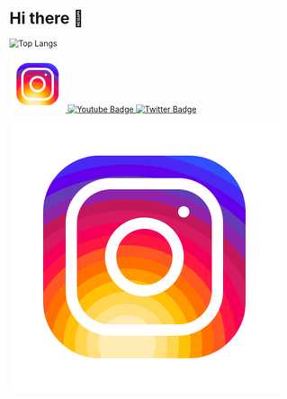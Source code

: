 # Hi there 👋

<!--
**dbhat6/dbhat6** is a ✨ _special_ ✨ repository because its `README.md` (this file) appears on your GitHub profile.

Here are some ideas to get you started:

- 🔭 I’m currently working on ...
- 🌱 I’m currently learning ...
- 👯 I’m looking to collaborate on ...
- 🤔 I’m looking for help with ...
- 💬 Ask me about ...
- 📫 How to reach me: ...
- 😄 Pronouns: ...
- ⚡ Fun fact: ...
-->

![Top Langs](https://github-readme-stats.vercel.app/api/top-langs/?username=dbhat6&layout=compact&theme=tokyonight)

<!-- ![Instagram](https://github.com/dbhat6/dbhat6/assets/36035953/c7cd1976-4d67-432b-be87-447cae0df3df) -->

<!-- <svg xmlns="http://www.w3.org/2000/svg" x="0px" y="0px" width="100" height="100" viewBox="0 0 50 50"> -->
<!-- <path d="M 16 3 C 8.8324839 3 3 8.8324839 3 16 L 3 34 C 3 41.167516 8.8324839 47 16 47 L 34 47 C 41.167516 47 47 41.167516 47 34 L 47 16 C 47 8.8324839 41.167516 3 34 3 L 16 3 z M 16 5 L 34 5 C 40.086484 5 45 9.9135161 45 16 L 45 34 C 45 40.086484 40.086484 45 34 45 L 16 45 C 9.9135161 45 5 40.086484 5 34 L 5 16 C 5 9.9135161 9.9135161 5 16 5 z M 37 11 A 2 2 0 0 0 35 13 A 2 2 0 0 0 37 15 A 2 2 0 0 0 39 13 A 2 2 0 0 0 37 11 z M 25 14 C 18.936712 14 14 18.936712 14 25 C 14 31.063288 18.936712 36 25 36 C 31.063288 36 36 31.063288 36 25 C 36 18.936712 31.063288 14 25 14 z M 25 16 C 29.982407 16 34 20.017593 34 25 C 34 29.982407 29.982407 34 25 34 C 20.017593 34 16 29.982407 16 25 C 16 20.017593 20.017593 16 25 16 z"></path></svg> -->

<div id="badges">
  <a href="https://www.instagram.com/deepak._.bhat">
    <img src="assets/icons8-instagram-480.png" alt="Instagram Badge" width="100"/>
  </a>
  <a href="your-youtube-URL">
    <img src="https://img.shields.io/badge/YouTube-red?style=for-the-badge&logo=youtube&logoColor=white" alt="Youtube Badge"/>
  </a>
  <a href="your-twitter-URL">
    <img src="https://img.shields.io/badge/Twitter-blue?style=for-the-badge&logo=twitter&logoColor=white" alt="Twitter Badge"/>
  </a>
</div>

[![Alt text](assets/icons8-instagram-480.png)](https://www.google.com)
